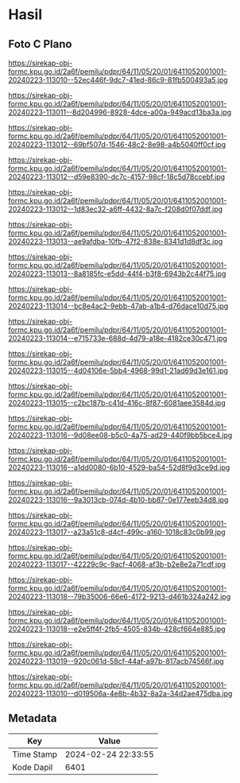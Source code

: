 # Hasil

## Foto C Plano

https://sirekap-obj-formc.kpu.go.id/2a6f/pemilu/pdpr/64/11/05/20/01/6411052001001-20240223-113010--52ec446f-9dc7-41ed-86c9-81fb500493a5.jpg

https://sirekap-obj-formc.kpu.go.id/2a6f/pemilu/pdpr/64/11/05/20/01/6411052001001-20240223-113011--8d204996-8928-4dce-a00a-949acd13ba3a.jpg

https://sirekap-obj-formc.kpu.go.id/2a6f/pemilu/pdpr/64/11/05/20/01/6411052001001-20240223-113012--69bf507d-1546-48c2-8e98-a4b5040ff0cf.jpg

https://sirekap-obj-formc.kpu.go.id/2a6f/pemilu/pdpr/64/11/05/20/01/6411052001001-20240223-113012--d59e8390-dc7c-4157-98cf-18c5d78ccebf.jpg

https://sirekap-obj-formc.kpu.go.id/2a6f/pemilu/pdpr/64/11/05/20/01/6411052001001-20240223-113012--1d83ec32-a6ff-4432-8a7c-f208d0f07ddf.jpg

https://sirekap-obj-formc.kpu.go.id/2a6f/pemilu/pdpr/64/11/05/20/01/6411052001001-20240223-113013--ae9afdba-10fb-47f2-838e-8341d1d8df3c.jpg

https://sirekap-obj-formc.kpu.go.id/2a6f/pemilu/pdpr/64/11/05/20/01/6411052001001-20240223-113013--8a8185fc-e5dd-44f4-b3f8-6943b2c44f75.jpg

https://sirekap-obj-formc.kpu.go.id/2a6f/pemilu/pdpr/64/11/05/20/01/6411052001001-20240223-113014--bc8e4ac2-9ebb-47ab-a1b4-d76dace10d75.jpg

https://sirekap-obj-formc.kpu.go.id/2a6f/pemilu/pdpr/64/11/05/20/01/6411052001001-20240223-113014--e715733e-688d-4d79-a18e-4182ce30c471.jpg

https://sirekap-obj-formc.kpu.go.id/2a6f/pemilu/pdpr/64/11/05/20/01/6411052001001-20240223-113015--4d04106e-5bb4-4968-99d1-21ad69d3e161.jpg

https://sirekap-obj-formc.kpu.go.id/2a6f/pemilu/pdpr/64/11/05/20/01/6411052001001-20240223-113015--c2bc187b-c41d-416c-8f87-6081aee3584d.jpg

https://sirekap-obj-formc.kpu.go.id/2a6f/pemilu/pdpr/64/11/05/20/01/6411052001001-20240223-113016--9d08ee08-b5c0-4a75-ad29-440f9bb5bce4.jpg

https://sirekap-obj-formc.kpu.go.id/2a6f/pemilu/pdpr/64/11/05/20/01/6411052001001-20240223-113016--a1dd0080-6b10-4529-ba54-52d8f9d3ce9d.jpg

https://sirekap-obj-formc.kpu.go.id/2a6f/pemilu/pdpr/64/11/05/20/01/6411052001001-20240223-113016--9a3013cb-074d-4b10-bb87-0e177eeb34d8.jpg

https://sirekap-obj-formc.kpu.go.id/2a6f/pemilu/pdpr/64/11/05/20/01/6411052001001-20240223-113017--a23a51c8-d4cf-499c-a160-1018c83c0b99.jpg

https://sirekap-obj-formc.kpu.go.id/2a6f/pemilu/pdpr/64/11/05/20/01/6411052001001-20240223-113017--42229c9c-9acf-4068-af3b-b2e8e2a71cdf.jpg

https://sirekap-obj-formc.kpu.go.id/2a6f/pemilu/pdpr/64/11/05/20/01/6411052001001-20240223-113018--79b35006-66e6-4172-9213-d461b324a242.jpg

https://sirekap-obj-formc.kpu.go.id/2a6f/pemilu/pdpr/64/11/05/20/01/6411052001001-20240223-113018--e2e5ff4f-2fb5-4505-834b-428cf664e885.jpg

https://sirekap-obj-formc.kpu.go.id/2a6f/pemilu/pdpr/64/11/05/20/01/6411052001001-20240223-113019--920c061d-58cf-44af-a97b-817acb74566f.jpg

https://sirekap-obj-formc.kpu.go.id/2a6f/pemilu/pdpr/64/11/05/20/01/6411052001001-20240223-113010--d019506a-4e8b-4b32-8a2a-34d2ae475dba.jpg


## Metadata

| Key        | Value               |
| ---------- | ------------------- |
| Time Stamp | 2024-02-24 22:33:55 |
| Kode Dapil | 6401                |



